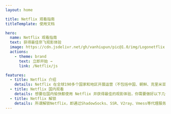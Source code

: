 ```yaml
---
layout: home

title: Netflix 观看指南
titleTemplate: 使用文档

hero:
  name: Netflix 观看指南
  text: 获得最佳奈飞观影体验
  image: https://cdn.jsdelivr.net/gh/vanhiupun/pic@1.0/img/Logonetflix.png
  actions:
    - theme: brand
      text: 立即开始 →
      link: /Netflix/js

features:
  - title: Netflix 介绍
    details: Netflix 在全球190多个国家和地区开展运营（不包括中国、朝鲜、克里米亚、叙利亚等四个国家及地区），总计拥有 1.83 亿 名付费会员。据悉，目前奈飞平台的影视剧数量高达 1.3 万部。多个数据综合显示，奈飞是全球流媒体平台中当之无愧的 No.1
  - title: Netflix 国内观看
    details: 想要在国内愉快都使用 Netflix 并获得最佳的观影体验，你需要做好以下几个方面的准备：Netflix 账号和科学上网环境
  - title: Netflix 解锁
    details: 所谓解锁Netflix，即通过ShadowSocks、SSR、V2ray、Vmess等代理服务提供商提供的Netflix流媒体专用节点，解锁Netflix资源，也就是通常说的 Netflix机场。
---
```

<style>
:root {
  --vp-home-hero-name-color: transparent;
  --vp-home-hero-name-background: -webkit-linear-gradient(120deg, #bd34fe 30%, #41d1ff);
}
</style>

